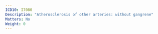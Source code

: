 ```yaml
---
ICD10: I7080
Description: "Atherosclerosis of other arteries: without gangrene"
Matters: No
Weight: 0
---
```

